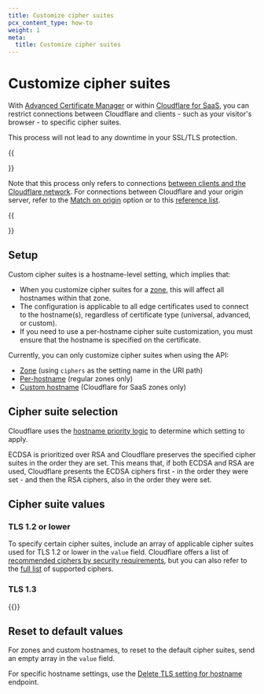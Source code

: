 ```yaml
---
title: Customize cipher suites
pcx_content_type: how-to
weight: 1
meta:
  title: Customize cipher suites
---
```


# Customize cipher suites

With [Advanced Certificate Manager](/ssl/edge-certificates/advanced-certificate-manager/) or within [Cloudflare for SaaS](/cloudflare-for-platforms/cloudflare-for-saas/security/certificate-management/), you can restrict connections between Cloudflare and clients - such as your visitor's browser - to specific cipher suites.

This process will not lead to any downtime in your SSL/TLS protection.

{{<Aside type="note">}}

Note that this process only refers to connections [between clients and the Cloudflare network](/ssl/concepts/#edge-certificate). For connections between Cloudflare and your origin server, refer to the [Match on origin](/ssl/origin-configuration/cipher-suites/#match-on-origin/) option or to this [reference list](/ssl/origin-configuration/cipher-suites/).

{{</Aside>}}

## Setup

Custom cipher suites is a hostname-level setting, which implies that:

- When you customize cipher suites for a [zone](/fundamentals/setup/accounts-and-zones/#zones), this will affect all hostnames within that zone.
- The configuration is applicable to all edge certificates used to connect to the hostname(s), regardless of certificate type (universal, advanced, or custom).
- If you need to use a per-hostname cipher suite customization, you must ensure that the hostname is specified on the certificate.

Currently, you can only customize cipher suites when using the API:

- [Zone](/api/operations/zone-settings-edit-single-setting) (using `ciphers` as the setting name in the URI path)
- [Per-hostname](/api/operations/per-hostname-tls-settings-put) (regular zones only)
- [Custom hostname](/api/operations/custom-hostname-for-a-zone-edit-custom-hostname) (Cloudflare for SaaS zones only)

## Cipher suite selection

Cloudflare uses the [hostname priority logic](/ssl/reference/certificate-and-hostname-priority/) to determine which setting to apply.

ECDSA is prioritized over RSA and Cloudflare preserves the specified cipher suites in the order they are set. This means that, if both ECDSA and RSA are used, Cloudflare presents the ECDSA ciphers first - in the order they were set - and then the RSA ciphers, also in the order they were set.

## Cipher suite values

### TLS 1.2 or lower

To specify certain cipher suites, include an array of applicable cipher suites used for TLS 1.2 or lower in the `value` field. Cloudflare offers a list of [recommended ciphers by security requirements](/ssl/edge-certificates/additional-options/cipher-suites/recommendations/), but you can also refer to the [full list](/ssl/edge-certificates/additional-options/cipher-suites/supported-cipher-suites/) of supported ciphers.

### TLS 1.3

{{<render file="_tls-1.3-cipher-limitations.md">}}

## Reset to default values

For zones and custom hostnames, to reset to the default cipher suites, send an empty array in the `value` field.

For specific hostname settings, use the [Delete TLS setting for hostname](/api/operations/per-hostname-tls-settings-delete) endpoint.
